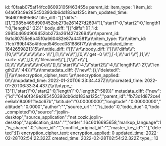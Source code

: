 id: f0faab075af14fcc86093105f463455e
parent_id: 
item_type: 1
item_id: 64a0f349e285450393db6dd183aa125c
item_updated_time: 1646016695667
title_diff: "[{\"diffs\":[[1,\"2985b469d909452bb273a261427d2694\"]],\"start1\":0,\"start2\":0,\"length1\":0,\"length2\":32}]"
body_diff: "[{\"diffs\":[[1,\"id: 2985b469d909452bb273a261427d2694\\\r\\\nparent_id: 9a1c80755e8b45f0a660482e87a44581\\\r\\\nitem_type: 1\\\r\\\nitem_id: 7fcb789b143c4fdead546ced081886f7\\\r\\\nitem_updated_time: 1642659821315\\\r\\\ntitle_diff: \\\"[]\\\"\\\r\\\nbody_diff: \\\"[{\\\\\\\"diffs\\\\\\\":[[0,\\\\\\\"\\\\\\\\\\\\\n\\\\\\\\\\\\\n> \\\\\\\"],[1,\\\\\\\"w\\\\\\\"],[0,\\\\\\\"get -0 \\\\\\\"],[-1,\\\\\\\"url \\\\\\\"],[1,\\\\\\\"&lt;url&gt; &lt;\\\\\\\"],[0,\\\\\\\"filename\\\\\\\"],[1,\\\\\\\"&gt;\\\\\\\"],[0,\\\\\\\"\\\\\\\\\\\\\n\\\\\\\\\\\\\nCu\\\\\\\"]],\\\\\\\"start1\\\\\\\":4,\\\\\\\"start2\\\\\\\":4,\\\\\\\"length1\\\\\\\":27,\\\\\\\"length2\\\\\\\":44}]\\\"\\\r\\\nmetadata_diff: {\\\"new\\\":{},\\\"deleted\\\":[]}\\\r\\\nencryption_cipher_text: \\\r\\\nencryption_applied: 0\\\r\\\nupdated_time: 2022-01-20T06:33:34.437Z\\\r\\\ncreated_time: 2022-01-20T06:33:34.437Z\\\r\\\ntype_: 13\"]],\"start1\":0,\"start2\":0,\"length1\":0,\"length2\":589}]"
metadata_diff: {"new":{"id":"64a0f349e285450393db6dd183aa125c","parent_id":"fb73d1d872ce4ee6ab184091f1e4c67b","latitude":"0.00000000","longitude":"0.00000000","altitude":"0.0000","author":"","source_url":"","is_todo":0,"todo_due":0,"todo_completed":0,"source":"joplin-desktop","source_application":"net.cozic.joplin-desktop","application_data":"","order":1646016695658,"markup_language":1,"is_shared":0,"share_id":"","conflict_original_id":"","master_key_id":""},"deleted":[]}
encryption_cipher_text: 
encryption_applied: 0
updated_time: 2022-02-28T02:54:22.322Z
created_time: 2022-02-28T02:54:22.322Z
type_: 13